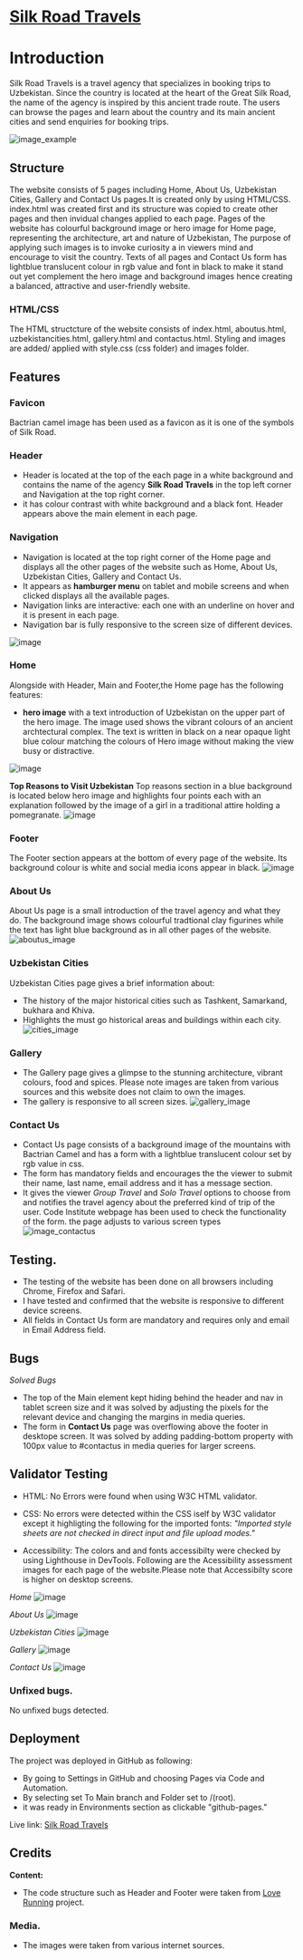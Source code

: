 # [Silk Road Travels](https://github.com/Lobarab/html-project) 

# Introduction

Silk Road Travels is a travel agency that specializes in booking trips to Uzbekistan. Since the country is located at the heart of the Great Silk Road, the name of the agency is inspired by this ancient trade route.
The users can browse the pages and learn about the country and its main ancient cities and send enquiries for booking trips.


![image_example](assets/images/myproject.webp)

## Structure

The website consists of 5 pages including Home, About Us, Uzbekistan Cities, Gallery and Contact Us pages.It is created only by using HTML/CSS. index.html was created first and its structure was copied to create other pages and then invidual changes applied to each page.
Pages of the website has colourful background image or hero image for Home page, representing the architecture, art and nature of Uzbekistan, The purpose of applying such images is to invoke curiosity a in viewers mind and encourage to visit the country. Texts of all pages and Contact Us form has lightblue translucent colour in rgb value and font in black to make it stand out yet complement the hero image and background images hence creating a balanced, attractive and user-friendly website.


### HTML/CSS

The HTML structcture of the website consists of index.html, aboutus.html, uzbekistancities.html, gallery.html and contactus.html.
Styling and images are  added/ applied with style.css (css folder) and images folder. 


## Features

### Favicon
Bactrian camel image has been used as a favicon as it is one of the symbols of Silk Road.
### Header
- Header is located at the top of the each page in a white background and contains the name of the agency **Silk Road Travels** in the top left corner and Navigation at the top right corner.
- it has colour contrast with white background and a black font. Header appears above the main element in each page.


### Navigation


- Navigation is located at the top right corner of the Home page and displays all the other pages of the website such as Home, About Us, Uzbekistan Cities, Gallery and Contact Us.
- It appears as **hamburger menu** on tablet and mobile screens and when clicked displays all the available pages.
- Navigation links are interactive: each one with an underline on hover and it is present in each page.
- Navigation bar is fully responsive to the screen size of different devices.

![image](assets/images/header.nav.screenshot.webp)


### Home
Alongside with Header, Main and Footer,the Home page has the following features:

- **hero image** with a text introduction of Uzbekistan on the upper part of the hero image. The image used shows the vibrant colours of an ancient archtectural complex.
The text is written in black on a near opaque light blue colour matching the colours of Hero image without making the view busy or distractive. 

![image](assets/images/srcn.heroimg.webp)







**Top Reasons to Visit Uzbekistan**
 Top reasons section  in a blue background is located below hero image and highlights four points each with an explanation followed by the image of a girl in a traditional attire holding a pomegranate.
![image](assets/images/toprsn.webp)


### Footer

The Footer section appears at the bottom of every page of the website. Its background colour is white and social media icons appear in black.
![image](assets/images/footer.img.webp)


### About Us 

About Us page is a small introduction of the travel agency and what they do. The background image shows colourful tradtional clay figurines while the text has light blue background as in all other pages of the website.
![aboutus_image](assets/images/img.aboutus.webp)




### Uzbekistan Cities
Uzbekistan Cities page gives a brief information about:
- The history of the major historical cities such as Tashkent, Samarkand, bukhara and Khiva.
- Highlights the must go historical areas and buildings within each city. 
![cities_image](assets/images/cities.webp)


### Gallery
- The Gallery page gives a glimpse to the stunning architecture, vibrant colours, food and spices.
Please note images are taken from various sources and this website does not claim to own the images. 
- The gallery is responsive to all screen sizes.
![gallery_image](assets/images/gallery.img.webp)



### Contact Us
- Contact Us page consists of a background image of the mountains with Bactrian Camel and has a form with a lightblue translucent colour set by rgb value in css. 
- The form has mandatory fields and encourages the the viewer to submit their name, last name, email address and it has a message section. 
- It gives the viewer *Group Travel* and *Solo Travel* options to choose from and  notifies the travel agency about the preferred kind of trip of the user. Code Institute webpage has been used to check the functionality of the form. the page adjusts to various screen types
![image_contactus](assets/images/contact.webp)



## Testing.

- The testing of the website has been done on all browsers including  Chrome, Firefox and Safari.
- I have tested and confirmed that the website is responsive to different device screens.
- All fields in Contact Us form are mandatory and requires only and email in Email Address field.


## Bugs
*Solved Bugs*

- The top of the Main element kept hiding behind the header and nav in tablet screen size and it was solved by adjusting the pixels for the relevant device and changing the margins in media queries.
- The form in **Contact Us** page was overflowing above the footer in desktope screen. It was solved by adding padding-bottom property with 100px value to #contactus in media queries for larger screens.


## Validator Testing

- HTML:
No Errors were found when using W3C HTML validator.

- CSS: No errors were detected within the CSS iself by W3C validator except it highligting the following for the imported fonts: *"Imported style sheets are not checked in direct input and file upload modes."*

- Accessibility: The colors and and fonts accessibilty were checked by using Lighthouse in DevTools.
Following are the Acessibility assessment images for each page of the website.Please note that Accessibilty score is higher on desktop screens.

*Home*
![image](assets/images/home.access.webp)

*About Us*
![image](assets/images/abt.access.webp)


*Uzbekistan Cities*
![image](assets/images/uzcity.access.webp)


*Gallery*
![image](assets/images/gal.accesswebp.webp)


*Contact Us*
![image](assets/images/con.access.webp)



### Unfixed bugs.
No unfixed bugs detected.


## Deployment

The project was deployed in GitHub as following:
- By going to Settings in GitHub and choosing Pages via Code and Automation.
- By selecting set To Main branch and Folder set to /(root).
- it was ready in Environments section as clickable "github-pages."


Live link: [Silk Road Travels](https://lobarab.github.io/html-project/)


## Credits

**Content:** 
- The code structure such as Header and Footer were taken from [Love Running](https://lobarab-loverunning-ysbilvq9qci.ws.codeinstitute-ide.net/) project.

### Media.

- The images were taken from various internet sources. 
